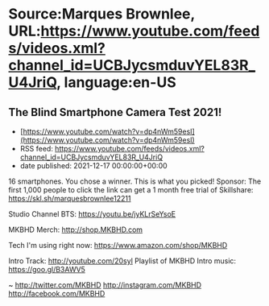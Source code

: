 # Source:Marques Brownlee, URL:https://www.youtube.com/feeds/videos.xml?channel_id=UCBJycsmduvYEL83R_U4JriQ, language:en-US

## The Blind Smartphone Camera Test 2021!
 - [https://www.youtube.com/watch?v=dp4nWm59esI](https://www.youtube.com/watch?v=dp4nWm59esI)
 - RSS feed: https://www.youtube.com/feeds/videos.xml?channel_id=UCBJycsmduvYEL83R_U4JriQ
 - date published: 2021-12-17 00:00:00+00:00

16 smartphones. You chose a winner. This is what you picked!
Sponsor: The first 1,000 people to click the link can get a 1 month free trial of Skillshare: https://skl.sh/marquesbrownlee12211

Studio Channel BTS: https://youtu.be/jyKLrSeYsoE

MKBHD Merch: http://shop.MKBHD.com

Tech I'm using right now: https://www.amazon.com/shop/MKBHD

Intro Track: http://youtube.com/20syl
Playlist of MKBHD Intro music: https://goo.gl/B3AWV5

~
http://twitter.com/MKBHD
http://instagram.com/MKBHD
http://facebook.com/MKBHD

